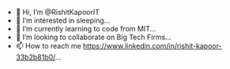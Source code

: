 - 👋 Hi, I’m @RishitKapoorIT
- 👀 I’m interested in sleeping...
- 🌱 I’m currently learning to code from MIT...
- 💞️ I’m looking to collaborate on Big Tech Firms...
- 📫 How to reach me  https://www.linkedin.com/in/rishit-kapoor-33b2b81b0/...

<!---
RishitKapoorIT/RishitKapoorIT is a ✨ special ✨ repository because its `README.md` (this file) appears on your GitHub profile.
You can click the Preview link to take a look at your changes.
--->
